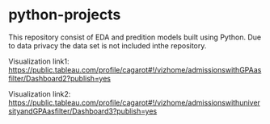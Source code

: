 # python-projects
This repository consist of EDA and predition models built using Python.
Due to data privacy the data set is not included inthe repository. 

Visualization link1: 
https://public.tableau.com/profile/cagarot#!/vizhome/admissionswithGPAasfilter/Dashboard2?publish=yes

Visualization link2:
https://public.tableau.com/profile/cagarot#!/vizhome/admissionswithuniversityandGPAasfilter/Dashboard3?publish=yes
